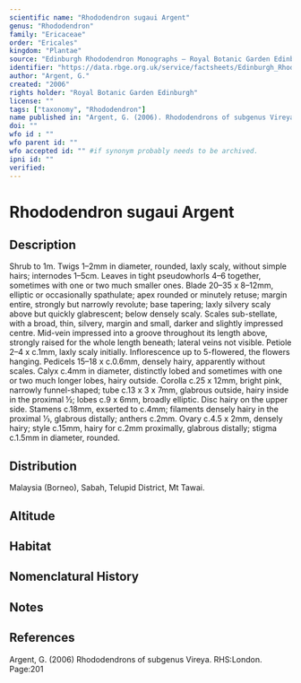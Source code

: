 ```yaml
---
scientific name: "Rhododendron sugaui Argent"
genus: "Rhododendron"
family: "Ericaceae"
order: "Ericales"
kingdom: "Plantae"
source: "Edinburgh Rhododendron Monographs – Royal Botanic Garden Edinburgh"
identifier: "https://data.rbge.org.uk/service/factsheets/Edinburgh_Rhododendron_Monographs.xhtml"
author: "Argent, G."
created: "2006"
rights holder: "Royal Botanic Garden Edinburgh"
license: ""
tags: ["taxonomy", "Rhododendron"]
name published in: "Argent, G. (2006). Rhododendrons of subgenus Vireya p.201"
doi: ""
wfo id : ""
wfo parent id: ""
wfo accepted id: "" #if synonym probably needs to be archived.                      
ipni id: ""
verified:
---
```


                       

# Rhododendron sugaui Argent

## Description
Shrub to 1m. Twigs 1–2mm in diameter, rounded, laxly scaly, without simple hairs; internodes 1–5cm. Leaves in tight pseudowhorls 4–6 together, sometimes with one or two much smaller ones. Blade 20–35 x 8–12mm, elliptic or occasionally spathulate; apex rounded or minutely retuse; margin entire, strongly but narrowly revolute; base tapering; laxly silvery scaly above but quickly glabrescent; below densely scaly. Scales sub-stellate, with a broad, thin, silvery, margin and small, darker and slightly impressed centre. Mid-vein impressed into a groove throughout its length above, strongly raised for the whole length beneath; lateral veins not visible. Petiole 2–4 x c.1mm, laxly scaly initially. Inflorescence up to 5-flowered, the flowers hanging. Pedicels 15–18 x c.0.6mm, densely hairy, apparently without scales. Calyx c.4mm in diameter, distinctly lobed and sometimes with one or two much longer lobes, hairy outside. Corolla c.25 x 12mm, bright pink, narrowly funnel-shaped; tube c.13 x 3 x 7mm, glabrous outside, hairy inside in the proximal ½; lobes c.9 x 6mm, broadly elliptic. Disc hairy on the upper side. Stamens c.18mm, exserted to c.4mm; filaments densely hairy in the proximal 1⁄3, glabrous distally; anthers c.2mm. Ovary c.4.5 x 2mm, densely hairy; style c.15mm, hairy for c.2mm proximally, glabrous distally; stigma c.1.5mm in diameter, rounded.

## Distribution
Malaysia (Borneo), Sabah, Telupid District, Mt Tawai.

## Altitude


## Habitat


## Nomenclatural History

                       
## Notes


## References

Argent, G. (2006) Rhododendrons of subgenus Vireya. RHS:London. Page:201
